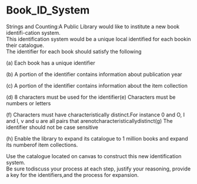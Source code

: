 # Book_ID_System
Strings and Counting:A Public Library would like to institute a new book identifi-cation system.  
This identification system would be a unique local identified for each bookin their catalogue.  
The identifier for each book should satisfy the following

(a)  Each book has a unique identifier

(b)  A portion of the identifier contains information about publication year

(c)  A portion of the identifier contains information about the item collection

(d)  8 characters must be used for the identifier(e)  Characters must be numbers or letters

(f)  Characters must have characteristically distinct.For instance 0 and O, I and l, 
v and u are all pairs that arenotcharacteristicallydistinct(g)  The identifier should not be case sensitive

(h)  Enable the library to expand its catalogue to 1 million books and expand its numberof item collections.

Use the catalogue located on canvas to construct this new identification system.  
Be sure todiscuss your process at each step, justify your reasoning, 
provide a key for the identifiers,and the process for expansion.
